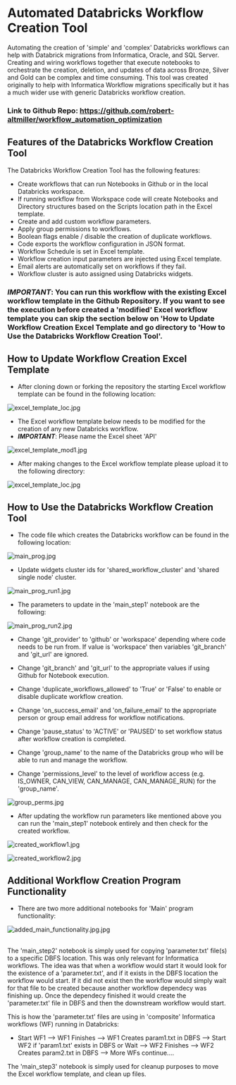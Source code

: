 # Automated Databricks Workflow Creation Tool

Automating the creation of 'simple' and 'complex' Databricks workflows can help with Databrick migrations from Informatica, Oracle, and SQL Server.  Creating and wiring workflows together that execute notebooks to orchestrate the creation, deletion, and updates of data across Bronze, Silver and Gold can be complex and time consuming.  This tool was created originally to help with Informatica Workflow migrations specifically but it has a much wider use with generic Databricks workflow creation.

### Link to Github Repo: https://github.com/robert-altmiller/workflow_automation_optimization

## Features of the Databricks Workflow Creation Tool

The Databricks Workflow Creation Tool has the following features:

- Create workflows that can run Notebooks in Github or in the local Databricks workspace.
- If running workflow from Workspace code will create Notebooks and Directory structures based on the Scripts location path in the Excel template.
- Create and add custom workflow parameters.
- Apply group permissions to workflows.
- Boolean flags enable / disable the creation of duplicate workflows.
- Code exports the workflow configuration in JSON format.
- Workflow Schedule is set in Excel template.
- Workflow creation input parameters are injected using Excel template.
- Email alerts are automatically set on workflows if they fail.
- Workflow cluster is auto assigned using Databricks widgets.

### ***IMPORTANT***: You can run this workflow with the existing Excel workflow template in the Github Repository.  If you want to see the execution before created a 'modified' Excel workflow template you can skip the section below on 'How to Update Workflow Creation Excel Template and go directory to 'How to Use the Databricks Workflow Creation Tool'.

## How to Update Workflow Creation Excel Template

- After cloning down or forking the repository the starting Excel workflow template can be found in the following location:

![excel_template_loc.jpg](/readme_images/excel_template_loc.jpg)

- The Excel workflow template below needs to be modified for the creation of any new Databricks workflow.
- ***IMPORTANT***: Please name the Excel sheet 'API'

![excel_template_mod1.jpg](/readme_images/excel_template_mod1.jpg)

- After making changes to the Excel workflow template please upload it to the following directory:

![excel_template_loc.jpg](/readme_images/excel_template_loc.jpg)

## How to Use the Databricks Workflow Creation Tool

- The code file which creates the Databricks workflow can be found in the following location:

![main_prog.jpg](/readme_images/main_prog.jpg)

- Update widgets cluster ids for 'shared_workflow_cluster' and 'shared single node' cluster.

![main_prog_run1.jpg](/readme_images/main_prog_run1.jpg)

- The parameters to update in the 'main_step1' notebook are the following:

![main_prog_run2.jpg](/readme_images/main_prog_run2.jpg)

- Change 'git_provider' to 'github' or 'workspace' depending where code needs to be run from.  If value is 'workspace' then variables 'git_branch' and 'git_url' are ignored.
- Change 'git_branch' and 'git_url' to the appropriate values if using Github for Notebook execution.

- Change 'duplicate_workflows_allowed' to 'True' or 'False' to enable or disable duplicate workflow creation.
- Change 'on_success_email' and 'on_failure_email' to the appropriate person or group email address for workflow notifications.
- Change 'pause_status' to 'ACTIVE' or 'PAUSED' to set workflow status after workflow creation is completed.

- Change 'group_name' to the name of the Databricks group who will be able to run and manage the workflow.
- Change 'permissions_level' to the level of workflow access (e.g. IS_OWNER, CAN_VIEW, CAN_MANAGE, CAN_MANAGE_RUN) for the 'group_name'.

![group_perms.jpg](/readme_images/group_perms.jpg)

- After updating the workflow run parameters like mentioned above you can run the 'main_step1' notebook entirely and then check for the created workflow.

![created_workflow1.jpg](/readme_images/created_workflow1.jpg)

![created_workflow2.jpg](/readme_images/created_workflow2.jpg)

## Additional Workflow Creation Program Functionality

- There are two more additional notebooks for 'Main' program functionality:

![added_main_functionality.jpg.jpg](/readme_images/added_main_functionality.jpg)

<br>
The 'main_step2' notebook is simply used for copying 'parameter.txt' file(s) to a specific DBFS location.  This was only relevant for Informatica workflows.  The idea was that when a workflow would start it would look for the existence of a 'parameter.txt', and if it exists in the DBFS location the workflow would start.  If it did not exist then the workflow would simply wait for that file to be created because another workflow dependecy was finishing up.  Once the dependecy finished it would create the 'parameter.txt' file in DBFS and then the downstream workflow would start.

This is how the 'parameter.txt' files are using in 'composite' Informatica workflows (WF) running in Databricks:

- Start WF1 --> WF1 Finishes --> WF1 Creates param1.txt in DBFS --> Start WF2 if 'param1.txt' exists in DBFS or Wait --> WF2 Finishes --> WF2 Creates param2.txt in DBFS --> More WFs continue....<br>

The 'main_step3' notebook is simply used for cleanup purposes to move the Excel workflow template, and clean up files.